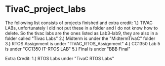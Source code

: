 # TivaC_project_labs

The following list consists of projects finished and extra credit:
1.) TIVAC LABs, unfortunately I did not put these in a folder and I do not know how to delete. So the tivac labs are the ones listed
    as Lab3-lab9, they are also in a folder called "Tivac Labs"
2.) Midterm is under the "MidtermTivaC" folder
3.) RTOS Assignment is under "TIVAC_RTOS_Assignment"
4.) CC1350 Lab 5 is under "CC1350 IT-RTOS LAB"
5.) Final is under "BBB Final"

Extra Credit:
1.) RTOS Labs under "TivaC RTOS Labs"
